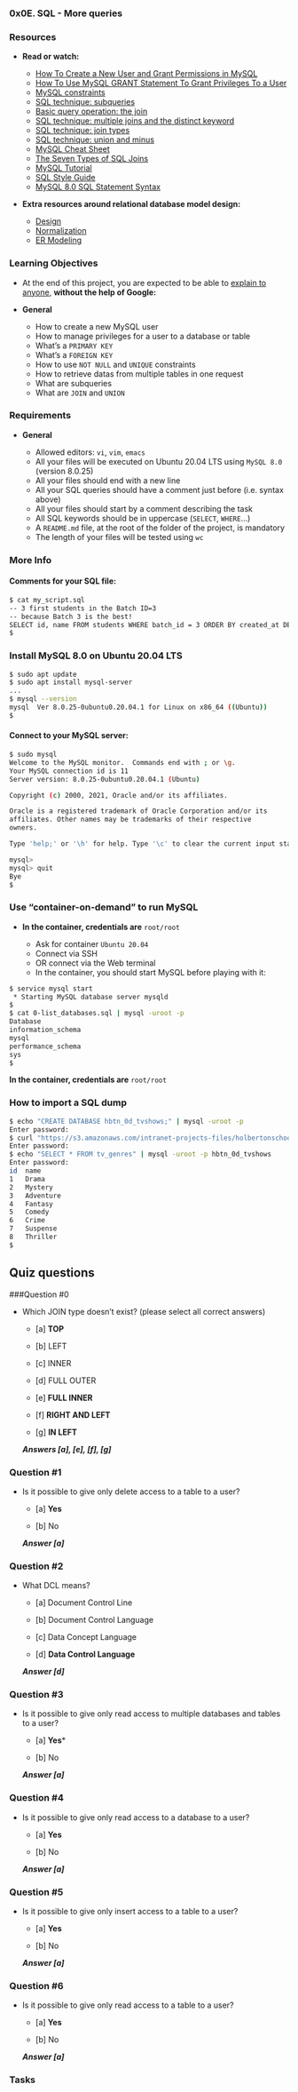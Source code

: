 ### 0x0E. SQL - More queries

### Resources

* **Read or watch:**

	- [How To Create a New User and Grant Permissions in MySQL](https://www.digitalocean.com/community/tutorials/how-to-create-a-new-user-and-grant-permissions-in-mysql)
	- [How To Use MySQL GRANT Statement To Grant Privileges To a User](https://www.mysqltutorial.org/mysql-administration/mysql-grant/)
	- [MySQL constraints](https://zetcode.com/mysql/constraints/)
	- [SQL technique: subqueries](https://web.csulb.edu/colleges/coe/cecs/dbdesign/dbdesign.php?page=sql/subqueries.php)
	- [Basic query operation: the join](https://web.csulb.edu/colleges/coe/cecs/dbdesign/dbdesign.php?page=sql/join.php)
	- [SQL technique: multiple joins and the distinct keyword](https://web.csulb.edu/colleges/coe/cecs/dbdesign/dbdesign.php?page=sql/multijoin.php)
	- [SQL technique: join types](https://web.csulb.edu/colleges/coe/cecs/dbdesign/dbdesign.php?page=sql/jointypes.php)
	- [SQL technique: union and minus](https://web.csulb.edu/colleges/coe/cecs/dbdesign/dbdesign.php?page=sql/setops.php)
	- [MySQL Cheat Sheet](https://intellipaat.com/mediaFiles/2019/02/SQL-Commands-Cheat-Sheet.pdf?US)
	- [The Seven Types of SQL Joins](https://tableplus.com/blog/2018/09/a-beginners-guide-to-seven-types-of-sql-joins.html)
	- [MySQL Tutorial](https://www.youtube.com/watch?v=yPu6qV5byu4)
	- [SQL Style Guide](https://www.sqlstyle.guide/)
	- [MySQL 8.0 SQL Statement Syntax](https://dev.mysql.com/doc/refman/8.0/en/sql-statements.html)

* **Extra resources around relational database model design:**

	- [Design](https://www.guru99.com/database-design.html)
	- [Normalization](https://www.guru99.com/database-normalization.html)
	- [ER Modeling](https://www.guru99.com/er-modeling.html)

### Learning Objectives

- At the end of this project, you are expected to be able to [explain to anyone](https://fs.blog/feynman-learning-technique/), **without the help of Google:**

* **General**

	- How to create a new MySQL user
	- How to manage privileges for a user to a database or table
	- What’s a `PRIMARY KEY`
	- What’s a `FOREIGN KEY`
	- How to use `NOT NULL` and `UNIQUE` constraints
	- How to retrieve datas from multiple tables in one request
	- What are subqueries
	- What are `JOIN` and `UNION`

### Requirements

* **General**
	
	- Allowed editors: `vi`, `vim`, `emacs`
	- All your files will be executed on Ubuntu 20.04 LTS using `MySQL 8.0` (version 8.0.25)
	- All your files should end with a new line
	- All your SQL queries should have a comment just before (i.e. syntax above)
	- All your files should start by a comment describing the task
	- All SQL keywords should be in uppercase (`SELECT`, `WHERE`…)
	- A `README.md` file, at the root of the folder of the project, is mandatory
	- The length of your files will be tested using `wc`

### More Info

#### Comments for your SQL file:

```sh
$ cat my_script.sql
-- 3 first students in the Batch ID=3
-- because Batch 3 is the best!
SELECT id, name FROM students WHERE batch_id = 3 ORDER BY created_at DESC LIMIT 3;
$
```

### Install MySQL 8.0 on Ubuntu 20.04 LTS

```sh
$ sudo apt update
$ sudo apt install mysql-server
...
$ mysql --version
mysql  Ver 8.0.25-0ubuntu0.20.04.1 for Linux on x86_64 ((Ubuntu))
$
```

#### Connect to your MySQL server:

```sh
$ sudo mysql
Welcome to the MySQL monitor.  Commands end with ; or \g.
Your MySQL connection id is 11
Server version: 8.0.25-0ubuntu0.20.04.1 (Ubuntu)

Copyright (c) 2000, 2021, Oracle and/or its affiliates.

Oracle is a registered trademark of Oracle Corporation and/or its
affiliates. Other names may be trademarks of their respective
owners.

Type 'help;' or '\h' for help. Type '\c' to clear the current input statement.

mysql>
mysql> quit
Bye
$
```

### Use “container-on-demand” to run MySQL

* **In the container, credentials are** `root/root`

	- Ask for container `Ubuntu 20.04`
	- Connect via SSH
	- OR connect via the Web terminal
	- In the container, you should start MySQL before playing with it:

```sh
$ service mysql start                                                   
 * Starting MySQL database server mysqld 
$
$ cat 0-list_databases.sql | mysql -uroot -p                               
Database                                                                                   
information_schema                                                                         
mysql                                                                                      
performance_schema                                                                         
sys                      
$
```

**In the container, credentials are** `root/root`

### How to import a SQL dump

```sh
$ echo "CREATE DATABASE hbtn_0d_tvshows;" | mysql -uroot -p
Enter password: 
$ curl "https://s3.amazonaws.com/intranet-projects-files/holbertonschool-higher-level_programming+/274/hbtn_0d_tvshows.sql" -s | mysql -uroot -p hbtn_0d_tvshows
Enter password: 
$ echo "SELECT * FROM tv_genres" | mysql -uroot -p hbtn_0d_tvshows
Enter password: 
id  name
1   Drama
2   Mystery
3   Adventure
4   Fantasy
5   Comedy
6   Crime
7   Suspense
8   Thriller
$
```

## Quiz questions

###Question #0

* Which JOIN type doesn’t exist? (please select all correct answers)

	- [a] **TOP**

	- [b] LEFT

	- [c] INNER

	- [d] FULL OUTER

	- [e] **FULL INNER**

	- [f] **RIGHT AND LEFT**

	- [g] **IN LEFT**

	_**Answers [a], [e], [f], [g]**_

### Question #1

* Is it possible to give only delete access to a table to a user?

	- [a] **Yes**

	- [b] No

	_**Answer [a]**_

### Question #2

* What DCL means?

	- [a] Document Control Line

	- [b] Document Control Language

	- [c] Data Concept Language

	- [d] **Data Control Language**

	_**Answer [d]**_

### Question #3

* Is it possible to give only read access to multiple databases and tables to a user?

	- [a] **Yes***

	- [b] No
	
	_**Answer [a]**_

### Question #4

* Is it possible to give only read access to a database to a user?

	- [a] **Yes**

	- [b] No
	
	_**Answer [a]**_

### Question #5

* Is it possible to give only insert access to a table to a user?

	- [a] **Yes**

	- [b] No

	_**Answer [a]**_

### Question #6

* Is it possible to give only read access to a table to a user?

	- [a] **Yes**

	- [b] No

	_**Answer [a]**_

### Tasks
